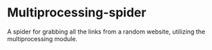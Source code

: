 # Multiprocessing-spider
A spider for grabbing all the links from a random website, utilizing the multiprocessing module.
